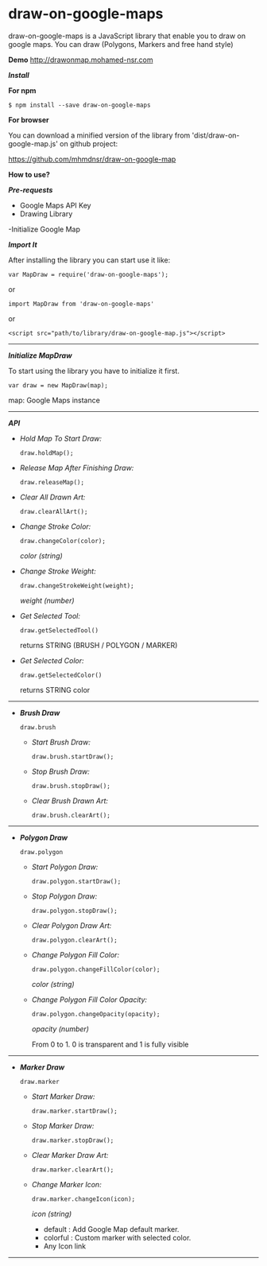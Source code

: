 # draw-on-google-maps
draw-on-google-maps is a JavaScript library that enable you to draw on google maps. You can draw (Polygons, Markers and free hand style)

****Demo****
  http://drawonmap.mohamed-nsr.com

****_Install_**** 

**For npm**

`$ npm install --save draw-on-google-maps`

**For browser**

You can download a minified version of the library from 'dist/draw-on-google-map.js' on github project: 

https://github.com/mhmdnsr/draw-on-google-map

****How to use?****

**_Pre-requests_**

- Google Maps API Key
- Drawing Library

-Initialize Google Map

**_Import It_**

After installing the library you can start use it like:

    var MapDraw = require('draw-on-google-maps');

or 

    import MapDraw from 'draw-on-google-maps'

or

    <script src="path/to/library/draw-on-google-map.js"></script>

---

**_Initialize MapDraw_**

To start using the library you have to initialize it first.

    var draw = new MapDraw(map);

map: Google Maps instance

---

***API***

- _Hold Map To Start Draw:_

      draw.holdMap();

- _Release Map After Finishing Draw:_

      draw.releaseMap();

- _Clear All Drawn Art:_

      draw.clearAllArt();

- _Change Stroke Color:_

      draw.changeColor(color);

    _color (string)_

- _Change Stroke Weight:_

      draw.changeStrokeWeight(weight);
      
   _weight (number)_
   
- _Get Selected Tool:_

      draw.getSelectedTool()
    returns STRING (BRUSH / POLYGON / MARKER)
   
- _Get Selected Color:_

      draw.getSelectedColor()
    returns STRING color
---
      
- **_Brush Draw_**
            
      draw.brush
    - _Start Brush Draw:_
         
          draw.brush.startDraw();
         
    - _Stop Brush Draw:_
    
          draw.brush.stopDraw();
          
    - _Clear Brush Drawn Art:_

          draw.brush.clearArt();
          
---

- **_Polygon Draw_**
    
      draw.polygon
    - _Start Polygon Draw:_
    
          draw.polygon.startDraw();
         
    - _Stop Polygon Draw:_
    
          draw.polygon.stopDraw();
          
    - _Clear Polygon Draw Art:_
    
          draw.polygon.clearArt();
          
    - _Change Polygon Fill Color:_
        
          draw.polygon.changeFillColor(color);
          
        _color (string)_
              
    - _Change Polygon Fill Color Opacity:_
    
          draw.polygon.changeOpacity(opacity);
          
        _opacity (number)_
        
        From 0 to 1. 0 is transparent and 1 is fully visible

---
      
- **_Marker Draw_**
    
      draw.marker
    - _Start Marker Draw:_
    
          draw.marker.startDraw();
         
    - _Stop Marker Draw:_
    
          draw.marker.stopDraw();
          
    - _Clear Marker Draw Art:_
    
          draw.marker.clearArt();
          
    - _Change Marker Icon:_ 
    
          draw.marker.changeIcon(icon);
          
      _icon (string)_
      - default : Add Google Map default marker.
      - colorful : Custom marker with selected color.
      - Any Icon link
      
      
---